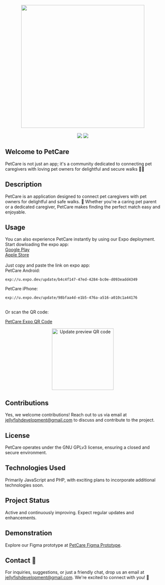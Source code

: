 <p align="center">
    <a href="https://github.com/LuizMateuss/Pet-Care/">
        <img src="https://i.imgur.com/Z6OOazx.png" width="400"></a>
    <br><br>
    <a href="https://developer.mozilla.org/en-US/docs/Learn/JavaScript"><img src="https://img.shields.io/badge/JavaScript-F7DF1E?style=flat&logo=JavaScript&logoColor=black"></a>
    <a href="https://www.php.net/"><img src="https://img.shields.io/badge/PHP-%23007ACC.svg?style=flat&logo=php&logoColor=white"></a>
</p>

## Welcome to PetCare
PetCare is not just an app; it's a community dedicated to connecting pet caregivers with loving pet owners for delightful and secure walks 💜🚶

## Description

PetCare is an application designed to connect pet caregivers with pet owners for delightful and safe walks. 🐶 Whether you're a caring pet parent or a dedicated caregiver, PetCare makes finding the perfect match easy and enjoyable.


<!--
## Installation

To get started with PetCare, follow these simple steps:

1. Install Node.js
2. Install dependencies using `npm i`
3. Run the project with `npx expo start`
4. Open your preferred Android emulator or use the Expo app to scan the QR code for immediate access. -->

## Usage

You can also experience PetCare instantly by using our Expo deployment.<br>
Start dowloading the expo app:<br>
[Google Play](https://play.google.com/store/apps/details?id=host.exp.exponent&pcampaignid=web_share)<br>
[Apple Store](https://apps.apple.com/br/app/expo-go/id982107779)
<br><br>
Just copy and paste the link on expo app:<br>
PetCare Android:
```
exp://u.expo.dev/update/b4c4f147-47ed-4284-bc0e-d093eadd4349
```

PetCare iPhone:
```
exp://u.expo.dev/update/98bfaa4d-e1b5-476a-a516-a010c1a44176
```

<br>
Or  scan the QR code:<br>

[PetCare Expo QR Code](https://qr.expo.dev/eas-update?projectId=f0aa52d7-90c0-4eb4-a845-14ef32b90e14&groupId=b4c4f147-47ed-4284-bc0e-d093eadd4349)

<p align="center">
    <img src="https://qr.expo.dev/eas-update?projectId=f0aa52d7-90c0-4eb4-a845-14ef32b90e14&groupId=b4c4f147-47ed-4284-bc0e-d093eadd4349" width="200" alt="Update preview QR code">
</p>

## Contributions

Yes, we welcome contributions! Reach out to us via email at jellyfishdevelopment@gmail.com to discuss and contribute to the project.

## License

PetCare operates under the GNU GPLv3 license, ensuring a closed and secure environment.

## Technologies Used

Primarily JavaScript and PHP, with exciting plans to incorporate additional technologies soon.

## Project Status

Active and continuously improving. Expect regular updates and enhancements.

## Demonstration

Explore our Figma prototype at [PetCare Figma Prototype](https://cutt.ly/wwOIuvWR).

## Contact 🚀

For inquiries, suggestions, or just a friendly chat, drop us an email at jellyfishdevelopment@gmail.com. We're excited to connect with you! 📧
